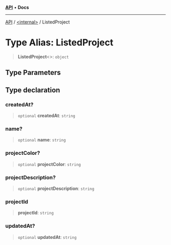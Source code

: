 [**API**](../../README.md) • **Docs**

***

[API](../../README.md) / [\<internal\>](../README.md) / ListedProject

# Type Alias: ListedProject

> **ListedProject**\<\>: `object`

## Type Parameters

## Type declaration

### createdAt?

> `optional` **createdAt**: `string`

### name?

> `optional` **name**: `string`

### projectColor?

> `optional` **projectColor**: `string`

### projectDescription?

> `optional` **projectDescription**: `string`

### projectId

> **projectId**: `string`

### updatedAt?

> `optional` **updatedAt**: `string`
